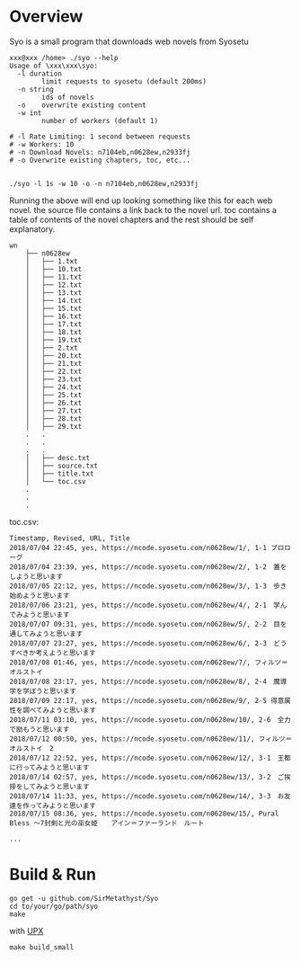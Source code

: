 # Overview
Syo is a small program that downloads web novels from Syosetu

```
xxx@xxx /home> ./syo --help
Usage of \xxx\xxx\syo:
  -l duration
        limit requests to syosetu (default 200ms)
  -n string
        ids of novels
  -o    overwrite existing content
  -w int
        number of workers (default 1)
```

```
# -l Rate Limiting: 1 second between requests
# -w Workers: 10
# -n Download Novels: n7104eb,n0628ew,n2933fj
# -o Overwrite existing chapters, toc, etc...


./syo -l 1s -w 10 -o -n n7104eb,n0628ew,n2933fj
```

Running the above will end up looking something like this for each web novel. the source file contains a link back to the novel url. toc contains a table of contents of the novel chapters and the rest should be self explanatory.

```
wn
    ├── n0628ew
    │   ├── 1.txt
    │   ├── 10.txt
    │   ├── 11.txt
    │   ├── 12.txt
    │   ├── 13.txt
    │   ├── 14.txt
    │   ├── 15.txt
    │   ├── 16.txt
    │   ├── 17.txt
    │   ├── 18.txt
    │   ├── 19.txt
    │   ├── 2.txt
    │   ├── 20.txt
    │   ├── 21.txt
    │   ├── 22.txt
    │   ├── 23.txt
    │   ├── 24.txt
    │   ├── 25.txt
    │   ├── 26.txt
    │   ├── 27.txt
    │   ├── 28.txt
    │   ├── 29.txt
    .   .
    .   .
    .   .
    │   ├── desc.txt
    │   ├── source.txt
    │   ├── title.txt
    │   └── toc.csv
    .
    .
    .
```

toc.csv:
```csv
Timestamp, Revised, URL, Title
2018/07/04 22:45, yes, https://ncode.syosetu.com/n0628ew/1/, 1-1 プロローグ
2018/07/04 23:39, yes, https://ncode.syosetu.com/n0628ew/2/, 1-2　蓋をしようと思います
2018/07/05 22:12, yes, https://ncode.syosetu.com/n0628ew/3/, 1-3　歩き始めようと思います
2018/07/06 23:21, yes, https://ncode.syosetu.com/n0628ew/4/, 2-1　学んでみようと思います
2018/07/07 09:31, yes, https://ncode.syosetu.com/n0628ew/5/, 2-2　目を通してみようと思います
2018/07/07 23:27, yes, https://ncode.syosetu.com/n0628ew/6/, 2-3　どうすべきか考えようと思います
2018/07/08 01:46, yes, https://ncode.syosetu.com/n0628ew/7/, フィルツ＝オルストイ
2018/07/08 23:17, yes, https://ncode.syosetu.com/n0628ew/8/, 2-4　魔導学を学ぼうと思います
2018/07/09 22:17, yes, https://ncode.syosetu.com/n0628ew/9/, 2-5 得意属性を調べてみようと思います
2018/07/11 03:10, yes, https://ncode.syosetu.com/n0628ew/10/, 2-6　全力で励もうと思います
2018/07/12 00:50, yes, https://ncode.syosetu.com/n0628ew/11/, フィルツ＝オルストイ　2
2018/07/12 22:52, yes, https://ncode.syosetu.com/n0628ew/12/, 3-1　王都に行ってみようと思います
2018/07/14 02:57, yes, https://ncode.syosetu.com/n0628ew/13/, 3-2　ご挨拶をしてみようと思います
2018/07/14 11:33, yes, https://ncode.syosetu.com/n0628ew/14/, 3-3　お友達を作ってみようと思います
2018/07/15 08:36, yes, https://ncode.syosetu.com/n0628ew/15/, Pural Bless ～7封剣と光の巫女姫　　アイン＝ファーランド　ルート

...
```

# Build & Run

```
go get -u github.com/SirMetathyst/Syo
cd to/your/go/path/syo
make
```

with [UPX](https://upx.github.io/) 

```
make build_small
```